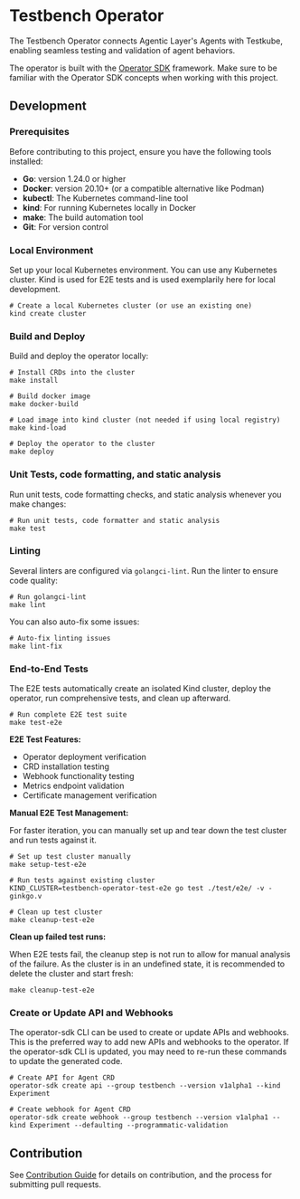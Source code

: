 # Testbench Operator

The Testbench Operator connects Agentic Layer's Agents with Testkube, enabling seamless testing and validation of agent behaviors.

The operator is built with the [Operator SDK](https://sdk.operatorframework.io/docs/) framework. Make sure to be familiar with the Operator SDK concepts when working with this project.

## Development

### Prerequisites

Before contributing to this project, ensure you have the following tools installed:

* **Go**: version 1.24.0 or higher
* **Docker**: version 20.10+ (or a compatible alternative like Podman)
* **kubectl**: The Kubernetes command-line tool
* **kind**: For running Kubernetes locally in Docker
* **make**: The build automation tool
* **Git**: For version control

### Local Environment

Set up your local Kubernetes environment.
You can use any Kubernetes cluster. Kind is used for E2E tests and is used exemplarily here for local development.

```shell
# Create a local Kubernetes cluster (or use an existing one)
kind create cluster
```

### Build and Deploy

Build and deploy the operator locally:

```shell
# Install CRDs into the cluster
make install

# Build docker image
make docker-build

# Load image into kind cluster (not needed if using local registry)
make kind-load

# Deploy the operator to the cluster
make deploy
```

### Unit Tests, code formatting, and static analysis

Run unit tests, code formatting checks, and static analysis whenever you make changes:

```shell
# Run unit tests, code formatter and static analysis
make test
```

### Linting

Several linters are configured via `golangci-lint`. Run the linter to ensure code quality:

```shell
# Run golangci-lint
make lint
````

You can also auto-fix some issues:

```shell
# Auto-fix linting issues
make lint-fix
```

### End-to-End Tests

The E2E tests automatically create an isolated Kind cluster, deploy the operator, run comprehensive tests, and clean up afterward.

```shell
# Run complete E2E test suite
make test-e2e
```

**E2E Test Features:**
- Operator deployment verification
- CRD installation testing
- Webhook functionality testing
- Metrics endpoint validation
- Certificate management verification

**Manual E2E Test Management:**

For faster iteration, you can manually set up and tear down the test cluster and run tests against it.

```shell
# Set up test cluster manually
make setup-test-e2e

# Run tests against existing cluster
KIND_CLUSTER=testbench-operator-test-e2e go test ./test/e2e/ -v -ginkgo.v

# Clean up test cluster
make cleanup-test-e2e
```

**Clean up failed test runs:**

When E2E tests fail, the cleanup step is not run to allow for manual analysis of the failure. As the cluster is in an undefined state, it is recommended to delete the cluster and start fresh:

```shell
make cleanup-test-e2e
```

### Create or Update API and Webhooks

The operator-sdk CLI can be used to create or update APIs and webhooks.
This is the preferred way to add new APIs and webhooks to the operator.
If the operator-sdk CLI is updated, you may need to re-run these commands to update the generated code.

```shell
# Create API for Agent CRD
operator-sdk create api --group testbench --version v1alpha1 --kind Experiment

# Create webhook for Agent CRD
operator-sdk create webhook --group testbench --version v1alpha1 --kind Experiment --defaulting --programmatic-validation
```

## Contribution

See [Contribution Guide](https://github.com/agentic-layer/testbench-operator?tab=contributing-ov-file) for details on contribution, and the process for submitting pull requests.
